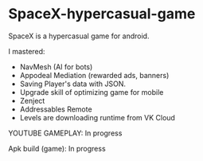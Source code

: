 # SpaceX-hypercasual-game
SpaceX is a hypercasual game for android.

I mastered:

- NavMesh (AI for bots)
- Appodeal Mediation (rewarded ads, banners)
- Saving Player's data with JSON.
- Upgrade skill of optimizing game for mobile
- Zenject
- Addressables Remote
- Levels are downloading runtime from VK Cloud

YOUTUBE GAMEPLAY: In progress

Apk build (game): In progress
